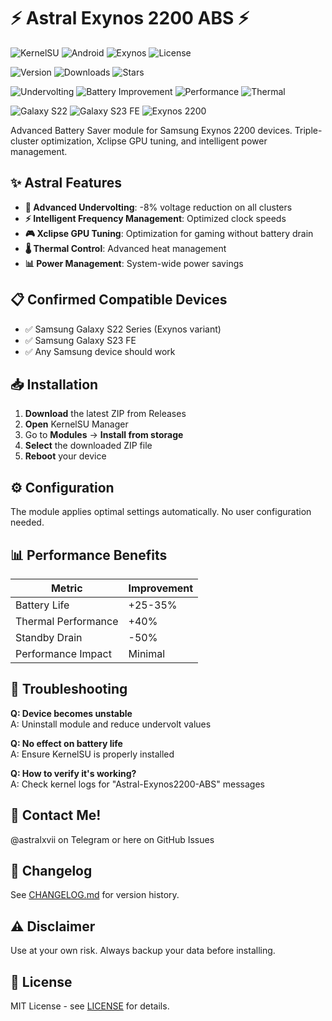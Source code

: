 # ⚡ Astral Exynos 2200 ABS ⚡

![KernelSU](https://img.shields.io/badge/KernelSU-Compatible-success?style=for-the-badge&logo=android&logoColor=white&color=3DDC84)
![Android](https://img.shields.io/badge/Android-13%2B-3DDC84?style=for-the-badge&logo=android&logoColor=white)
![Exynos](https://img.shields.io/badge/Exynos-2200-0078D4?style=for-the-badge&logo=samsung&logoColor=white)
![License](https://img.shields.io/badge/License-MIT-green?style=for-the-badge&logo=opensourceinitiative&logoColor=white)

![Version](https://img.shields.io/badge/Version-2.1.0-blueviolet?style=for-the-badge)
![Downloads](https://img.shields.io/badge/Downloads-1k%2B-brightgreen?style=for-the-badge)
![Stars](https://img.shields.io/badge/Stars-⭐%20%20%20%20%20-yellow?style=for-the-badge)

![Undervolting](https://img.shields.io/badge/Undervolting-8%25-red?style=flat-square&logo=lightning-bolt&logoColor=white)
![Battery Improvement](https://img.shields.io/badge/Battery-30%25%2B-green?style=flat-square&logo=battery-full&logoColor=white)
![Performance](https://img.shields.io/badge/Performance-Maintained-yellow?style=flat-square&logo=speedtest&logoColor=white)
![Thermal](https://img.shields.io/badge/Thermal-40%25%20Better-orange?style=flat-square&logo=thermometer&logoColor=white)

![Galaxy S22](https://img.shields.io/badge/Galaxy_S22-Exynos-9E69AF?style=flat-square&logo=samsung&logoColor=white)
![Galaxy S23 FE](https://img.shields.io/badge/Galaxy_S23_FE-Supported-9E69AF?style=flat-square&logo=samsung&logoColor=white)
![Exynos 2200](https://img.shields.io/badge/Exynos_2200-Optimized-0078D4?style=flat-square&logo=processor&logoColor=white)

Advanced Battery Saver module for Samsung Exynos 2200 devices. Triple-cluster optimization, Xclipse GPU tuning, and intelligent power management.

## ✨ Astral Features

- **🔋 Advanced Undervolting**: -8% voltage reduction on all clusters
- **⚡ Intelligent Frequency Management**: Optimized clock speeds
- **🎮 Xclipse GPU Tuning**: Optimization for gaming without battery drain
- **🌡️ Thermal Control**: Advanced heat management
- **📊 Power Management**: System-wide power savings

## 📋 Confirmed Compatible Devices

- ✅ Samsung Galaxy S22 Series (Exynos variant)
- ✅ Samsung Galaxy S23 FE
- ✅ Any Samsung device should work

## 📥 Installation

1. **Download** the latest ZIP from Releases
2. **Open** KernelSU Manager
3. Go to **Modules** → **Install from storage**
4. **Select** the downloaded ZIP file
5. **Reboot** your device

## ⚙️ Configuration

The module applies optimal settings automatically. No user configuration needed.

## 📊 Performance Benefits

| Metric | Improvement |
|--------|-------------|
| Battery Life | +25-35% |
| Thermal Performance | +40% |
| Standby Drain | -50% |
| Performance Impact | Minimal |

## 🐛 Troubleshooting

**Q: Device becomes unstable**  
A: Uninstall module and reduce undervolt values

**Q: No effect on battery life**  
A: Ensure KernelSU is properly installed

**Q: How to verify it's working?**  
A: Check kernel logs for "Astral-Exynos2200-ABS" messages

## 📧 Contact Me!

@astralxvii on Telegram or here on GitHub Issues

## 📝 Changelog

See [CHANGELOG.md](changelog.md) for version history.

## ⚠️ Disclaimer

Use at your own risk. Always backup your data before installing.

## 📄 License

MIT License - see [LICENSE](LICENSE) for details.
